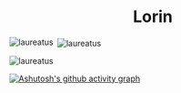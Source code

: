 <h1 align="center">Lorin</h1>


<p><img align="left" src="https://github-readme-stats.vercel.app/api/top-langs?username=laureatus&show_icons=true&locale=en&layout=compact&langs_count=30" alt="laureatus" /></p>


<p>&nbsp;<img align="center" src="https://github-readme-stats.vercel.app/api?username=laureatus&show_icons=true&locale=en" alt="laureatus" /></p>


<p><img align="center" src="https://github-readme-streak-stats.herokuapp.com/?user=laureatus&" alt="laureatus" /></p>

[![Ashutosh's github activity graph](https://activity-graph.herokuapp.com/graph?username=Laureatus&theme=github)](https://github.com/ashutosh00710/github-readme-activity-graph)
